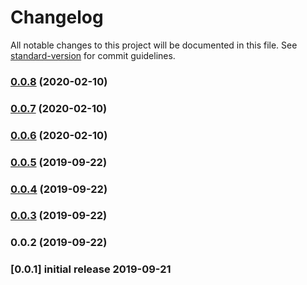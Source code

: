 # Changelog

All notable changes to this project will be documented in this file. See [standard-version](https://github.com/conventional-changelog/standard-version) for commit guidelines.

### [0.0.8](https://github.com/laravel/echo/compare/v0.0.7...v0.0.8) (2020-02-10)

### [0.0.7](https://github.com/laravel/echo/compare/v0.0.6...v0.0.7) (2020-02-10)

### [0.0.6](https://github.com/laravel/echo/compare/v0.0.5...v0.0.6) (2020-02-10)

### [0.0.5](https://github.com/laravel/echo/compare/v0.0.4...v0.0.5) (2019-09-22)

### [0.0.4](https://github.com/laravel/echo/compare/v0.0.3...v0.0.4) (2019-09-22)

### [0.0.3](https://github.com/laravel/echo/compare/v0.0.2...v0.0.3) (2019-09-22)

### 0.0.2 (2019-09-22)

### [0.0.1] initial release 2019-09-21
